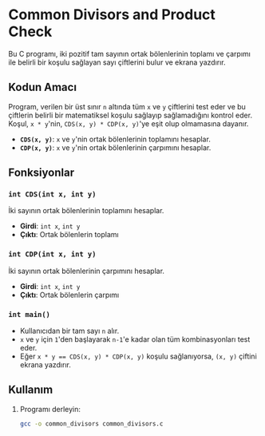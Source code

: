 # Common Divisors and Product Check

Bu C programı, iki pozitif tam sayının ortak bölenlerinin toplamı ve çarpımı ile belirli bir koşulu sağlayan sayı çiftlerini bulur ve ekrana yazdırır.

## Kodun Amacı

Program, verilen bir üst sınır `n` altında tüm `x` ve `y` çiftlerini test eder ve bu çiftlerin belirli bir matematiksel koşulu sağlayıp sağlamadığını kontrol eder. Koşul, `x * y`'nin, `CDS(x, y) * CDP(x, y)`'ye eşit olup olmamasına dayanır.

- **`CDS(x, y)`**: `x` ve `y`'nin ortak bölenlerinin toplamını hesaplar.
- **`CDP(x, y)`**: `x` ve `y`'nin ortak bölenlerinin çarpımını hesaplar.

## Fonksiyonlar

### `int CDS(int x, int y)`

İki sayının ortak bölenlerinin toplamını hesaplar.

- **Girdi**: `int x`, `int y`
- **Çıktı**: Ortak bölenlerin toplamı

### `int CDP(int x, int y)`

İki sayının ortak bölenlerinin çarpımını hesaplar.

- **Girdi**: `int x`, `int y`
- **Çıktı**: Ortak bölenlerin çarpımı

### `int main()`

- Kullanıcıdan bir tam sayı `n` alır.
- `x` ve `y` için `1`'den başlayarak `n-1`'e kadar olan tüm kombinasyonları test eder.
- Eğer `x * y == CDS(x, y) * CDP(x, y)` koşulu sağlanıyorsa, `(x, y)` çiftini ekrana yazdırır.

## Kullanım

1. Programı derleyin:
   ```sh
   gcc -o common_divisors common_divisors.c
